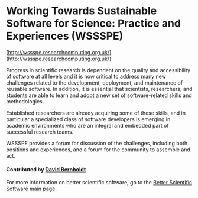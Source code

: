 # Working Towards Sustainable Software for Science: Practice and Experiences (WSSSPE)

[http://wssspe.researchcomputing.org.uk/](http://wssspe.researchcomputing.org.uk/)
 
Progress in scientific research is dependent on the quality and accessibility of software at all levels and it is now critical to address many new challenges related to the development, deployment, and maintenance of reusable software. In addition, it is essential that scientists, researchers, and students are able to learn and adopt a new set of software-related skills and methodologies.

Established researchers are already acquiring some of these skills, and in particular a specialized class of software developers is emerging in academic environments who are an integral and embedded part of successful research teams.

WSSSPE provides a forum for discussion of the challenges, including both positions and experiences, and a forum for the community to assemble and act.

<!--- Too large
![alt text](http://wssspe.researchcomputing.org.uk/wp-content/uploads/2016/11/Working_WSSSPE_square_low.png "WSSSPE theme logo")
--->

#### Contributed by [David Bernholdt](http://github.com/bernhold)

For more information on better scientific software, go to the [Better Scientific Software main page](http://betterscientificsoftware.info).

<!---
Publish: yes
Categories: Collaboration
Topics: Publication
Tags: workshop
Level: 2
Prerequisites: defaults
Aggregate: none
--->
